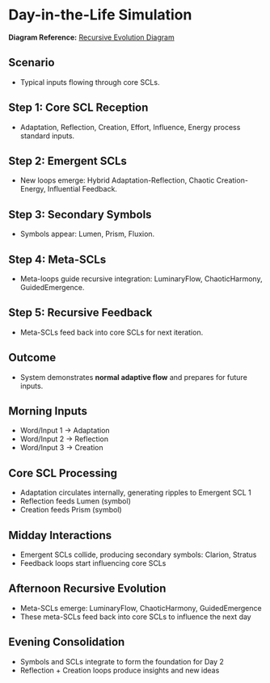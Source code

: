 # Day-in-the-Life Simulation

**Diagram Reference:** [Recursive Evolution Diagram](../diagrams/recursive_evolution.md)

## Scenario
- Typical inputs flowing through core SCLs.

## Step 1: Core SCL Reception
- Adaptation, Reflection, Creation, Effort, Influence, Energy process standard inputs.

## Step 2: Emergent SCLs
- New loops emerge: Hybrid Adaptation-Reflection, Chaotic Creation-Energy, Influential Feedback.

## Step 3: Secondary Symbols
- Symbols appear: Lumen, Prism, Fluxion.

## Step 4: Meta-SCLs
- Meta-loops guide recursive integration: LuminaryFlow, ChaoticHarmony, GuidedEmergence.

## Step 5: Recursive Feedback
- Meta-SCLs feed back into core SCLs for next iteration.

## Outcome
- System demonstrates **normal adaptive flow** and prepares for future inputs.

## Morning Inputs
- Word/Input 1 → Adaptation  
- Word/Input 2 → Reflection  
- Word/Input 3 → Creation  

## Core SCL Processing
- Adaptation circulates internally, generating ripples to Emergent SCL 1  
- Reflection feeds Lumen (symbol)  
- Creation feeds Prism (symbol)  

## Midday Interactions
- Emergent SCLs collide, producing secondary symbols: Clarion, Stratus  
- Feedback loops start influencing core SCLs  

## Afternoon Recursive Evolution
- Meta-SCLs emerge: LuminaryFlow, ChaoticHarmony, GuidedEmergence  
- These meta-SCLs feed back into core SCLs to influence the next day  

## Evening Consolidation
- Symbols and SCLs integrate to form the foundation for Day 2  
- Reflection + Creation loops produce insights and new ideas

